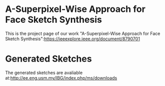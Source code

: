 # A-Superpixel-Wise Approach for Face Sketch Synthesis
This is the project page of our work "A-Superpixel-Wise Approach for Face Sketch Synthesis":https://ieeexplore.ieee.org/document/8790701
# Generated Sketches
The generated sketches are avaliable at:http://ee.eng.usm.my/IBG/index.php/ms/downloads

